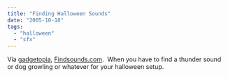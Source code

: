 ```yaml
---
title: "Finding Halloween Sounds"
date: "2005-10-18"
tags: 
  - "halloween"
  - "sfx"
---
```


Via [gadgetopia](http://www.gadgetopia.com/post/4467), [Findsounds.com](www.findsounds.com).  When you have to find a thunder sound or dog growling or whatever for your halloween setup.
